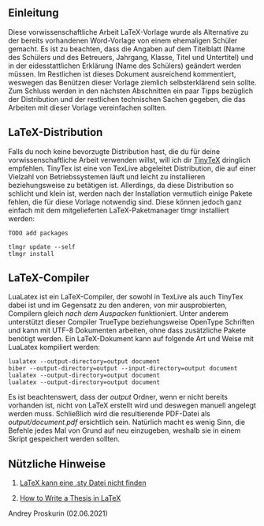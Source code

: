 Einleitung
----------

Diese vorwissenschaftliche Arbeit LaTeX-Vorlage wurde als Alternative zu der bereits vorhandenen Word-Vorlage von einem ehemaligen Schüler gemacht. Es ist zu beachten, dass die Angaben auf dem Titelblatt (Name des Schülers und des Betreuers, Jahrgang, Klasse, Titel und Untertitel) und in der eidesstattlichen Erklärung (Name des Schülers) geändert werden müssen. Im Restlichen ist dieses Dokument ausreichend kommentiert, weswegen das Benützen dieser Vorlage ziemlich selbsterklärend sein sollte. Zum Schluss werden in den nächsten Abschnitten ein paar Tipps bezüglich der Distribution und der restlichen technischen Sachen gegeben, die das Arbeiten mit dieser Vorlage vereinfachen sollten.

LaTeX-Distribution
------------------

Falls du noch keine bevorzugte Distribution hast, die du für deine vorwissenschaftliche Arbeit verwenden willst, will ich dir [TinyTeX](https://yihui.org/tinytex/) dringlich empfehlen. TinyTex ist eine von TexLive abgeleitet Distribution, die auf einer Vielzahl von Betriebssystemen läuft und leicht zu installieren beziehungsweise zu betätigen ist. Allerdings, da diese Distribution so schlicht und klein ist, werden nach der Installation vermutlich einige Pakete fehlen, die für diese Vorlage notwendig sind. Diese können jedoch ganz einfach mit dem mitgelieferten LaTeX-Paketmanager tlmgr installiert werden:

    TODO add packages

    tlmgr update --self
    tlmgr install

LaTeX-Compiler
--------------

LuaLatex ist ein LaTeX-Compiler, der sowohl in TexLive als auch TinyTex dabei ist und im Gegensatz zu den anderen, von mir ausprobierten, Compilern gleich *nach dem Auspacken* funktioniert. Unter anderem unterstützt dieser Compiler TrueType beziehungsweise OpenType Schriften und kann mit UTF-8 Dokumenten arbeiten, ohne dass zusätzliche Pakete benötigt werden. Ein LaTeX-Dokument kann auf folgende Art und Weise mit LuaLatex kompiliert werden:

    lualatex --output-directory=output document
    biber --output-directory=output --input-directory=output document
    lualatex --output-directory=output document
    lualatex --output-directory=output document

Es ist beachtenswert, dass der *output* Ordner, wenn er nicht bereits vorhanden ist, nicht von LaTeX erstellt wird und deswegen manuell angelegt werden muss. Schließlich wird die resultierende PDF-Datei als *output/document.pdf* ersichtlich sein. Natürlich macht es wenig Sinn, die Befehle jedes Mal von Grund auf neu einzugeben, weshalb sie in einem Skript gespeichert werden sollten.

Nützliche Hinweise
------------------

1. [LaTeX kann eine .sty Datei nicht finden](https://yihui.org/tinytex/#maintenance)

2. [How to Write a Thesis in LaTeX](https://www.overleaf.com/learn/latex/How_to_Write_a_Thesis_in_LaTeX_(Part_1):_Basic_Structure)

Andrey Proskurin (02.06.2021)
